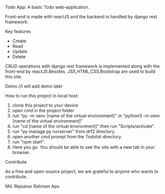 Todo App: A basic Todo web-application.

Front-end is made with reactJS and the backend is handled by django rest framework.

Key features
- Create
- Read
- Update
- Delete

CRUD operations with django rest framework is implemented along with the front-end by reactJS.Besides, JSX,HTML,CSS,Bootstrap are used to build this site.

Demo
//I will add demo later

How to run this project in local host:
1. clone this project to your device
2. open cmd in the project folder
3. run “py -m venv [name of the virtual environment]” or “python3 -m venv [name of the virtual environment]”
4. run "cd [name of the virtual environment]" then run "Scripts/activate".
5. run "py manage.py runserver" from drf2 directory.
6. open another cmd prompt from the Todolist directory.
7. run "npm start".
8. Here you go. You should be able to see the site with a new tab in your browser.

Contribute

As a free and open-source project, we are grateful to anyone who wants to contribute. 

Md. Rejoanur Rahman Apu
 
